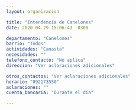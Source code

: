 ```yaml
---
layout: organizacion

title: "Intendencia de Canelones"
date: 2020-04-29 15:06:43 -0300

departamento: "Canelones"
barrio: "Todos"
actividades: "Canasta"
necesidades: ""
telefono_contacto: "No aplica"
direccion: "Ver aclaraciones adicionales"

otros_contactos: "Ver aclaraciones adicionales"
horario: "092173550"
aclaraciones: ""
cuenta_bancaria: "Durante el día"

---
```

